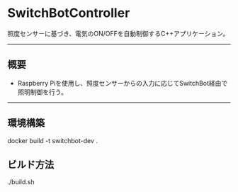 # SwitchBotController

照度センサーに基づき、電気のON/OFFを自動制御するC++アプリケーション。  

---

## 概要
- Raspberry Piを使用し、照度センサーからの入力に応じてSwitchBot経由で照明制御を行う。

---

## 環境構築
docker build -t switchbot-dev .

## ビルド方法
./build.sh